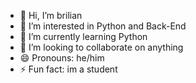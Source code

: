- 👋 Hi, I’m brilian
- 👀 I’m interested in Python and Back-End 
- 🌱 I’m currently learning Python
- 💞️ I’m looking to collaborate on anything
- 😄 Pronouns: he/him
- ⚡ Fun fact: im a student

<!---
brilianrikhatpambudi/brilianrikhatpambudi is a ✨ special ✨ repository because its `README.md` (this file) appears on your GitHub profile.
You can click the Preview link to take a look at your changes.
--->
